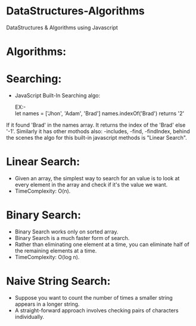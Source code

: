 # DataStructures-Algorithms
DataStructures &amp; Algorithms using Javascript

# Algorithms:

# Searching:

* JavaScript Built-In Searching algo:

    EX:-    
            let names = ['Jhon', 'Adam', 'Brad']
            names.indexOf('Brad') returns '2'

If it found 'Brad' in the names array. It returns the index of the 'Brad' else '-1'.
Similarly it has other mothods also:
    -includes,
    -find,
    -findIndex,
behind the scenes the algo for this built-in javascript methods is "Linear Search".

# Linear Search:
* Given an array, the simplest way to search for an value is to look at every element in the array and check if it's the value we want.
* TimeComplexity: O(n).

# Binary Search:
* Binary Search works only on sorted array.
* Binary Search is a much faster form of search.
* Rather than eliminating one element at a time, you can eliminate half of the remaining elements at a time.
* TimeComplexity: O(log n).

# Naive String Search:
* Suppose you want to count the number of times a smaller string appears in a longer string.
* A straight-forward approach involves checking pairs of characters individually.
